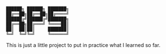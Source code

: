 ```
██████╗ ██████╗ ███████╗
██╔══██╗██╔══██╗██╔════╝
██████╔╝██████╔╝███████╗
██╔══██╗██╔═══╝ ╚════██║
██║  ██║██║     ███████║
╚═╝  ╚═╝╚═╝     ╚══════╝
```

This is just a little project to put in practice what I learned so far.
